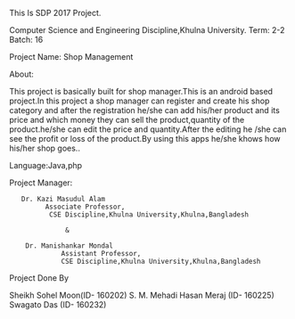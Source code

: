 This Is SDP 2017 Project.

Computer Science and Engineering Discipline,Khulna University.
Term: 2-2
Batch: 16

Project Name: Shop Management


About:

 This project is basically built for shop manager.This is an android based project.In this project a shop manager
 can register and create his shop category and after the registration he/she can add his/her product and its price 
 and which money they can sell the product,quantity of the product.he/she can edit the price and quantity.After the
 editing he /she can see the profit or loss of the product.By using this apps he/she khows how his/her shop goes..

Language:Java,php

Project Manager:

       Dr. Kazi Masudul Alam
             Associate Professor,
              CSE Discipline,Khulna University,Khulna,Bangladesh
         
                  &
 
        Dr. Manishankar Mondal
                 Assistant Professor,
                 CSE Discipline,Khulna University,Khulna,Bangladesh

Project Done By

Sheikh Sohel Moon(ID- 160202)
S. M. Mehadi Hasan Meraj (ID- 160225)
Swagato Das (ID- 160232)

